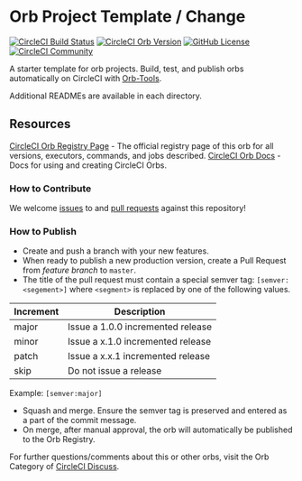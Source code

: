# Orb Project Template / Change

[![CircleCI Build Status](https://circleci.com/gh/digitalconvergenceca/circleci-orb.svg?style=shield "CircleCI Build Status")](https://circleci.com/gh/digitalconvergenceca/circleci-orb) [![CircleCI Orb Version](https://badges.circleci.com/orbs/digitalconvergenceca/compass-platformsh-circleci)](https://circleci.com/orbs/registry/orb/digitalconvergenceca/compass-platformsh-circleci) [![GitHub License](https://img.shields.io/badge/license-MIT-lightgrey.svg)](https://raw.githubusercontent.com/digitalconvergenceca/circleci-orb/master/LICENSE) [![CircleCI Community](https://img.shields.io/badge/community-CircleCI%20Discuss-343434.svg)](https://discuss.circleci.com/c/ecosystem/orbs)



A starter template for orb projects. Build, test, and publish orbs automatically on CircleCI with [Orb-Tools](https://circleci.com/orbs/registry/orb/circleci/orb-tools).

Additional READMEs are available in each directory.



## Resources

[CircleCI Orb Registry Page](https://circleci.com/orbs/registry/orb/digitalconvergenceca/circleci-orb) - The official registry page of this orb for all versions, executors, commands, and jobs described.
[CircleCI Orb Docs](https://circleci.com/docs/2.0/orb-intro/#section=configuration) - Docs for using and creating CircleCI Orbs.

### How to Contribute

We welcome [issues](https://github.com/digitalconvergenceca/circleci-orb/issues) to and [pull requests](https://github.com/digitalconvergenceca/circleci-orb/pulls) against this repository!

### How to Publish
* Create and push a branch with your new features.
* When ready to publish a new production version, create a Pull Request from _feature branch_ to `master`.
* The title of the pull request must contain a special semver tag: `[semver:<segement>]` where `<segment>` is replaced by one of the following values.

| Increment | Description|
| ----------| -----------|
| major     | Issue a 1.0.0 incremented release|
| minor     | Issue a x.1.0 incremented release|
| patch     | Issue a x.x.1 incremented release|
| skip      | Do not issue a release|

Example: `[semver:major]`

* Squash and merge. Ensure the semver tag is preserved and entered as a part of the commit message.
* On merge, after manual approval, the orb will automatically be published to the Orb Registry.


For further questions/comments about this or other orbs, visit the Orb Category of [CircleCI Discuss](https://discuss.circleci.com/c/orbs).

